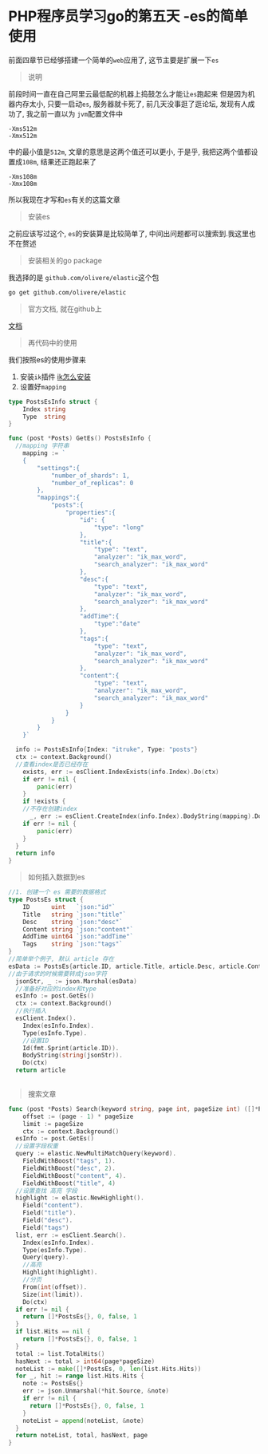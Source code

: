 # PHP程序员学习go的第五天 -es的简单使用

前面四章节已经够搭建一个简单的`web`应用了, 这节主要是扩展一下`es`

> 说明

前段时间一直在自己阿里云最低配的机器上捣鼓怎么才能让`es`跑起来 但是因为机器内存太小, 只要一启动`es`, 服务器就卡死了, 前几天没事逛了逛论坛, 发现有人成功了, 我之前一直以为 `jvm`配置文件中

```
-Xms512m
-Xmx512m
```

中的最小值是`512m`, 文章的意思是这两个值还可以更小, 于是乎, 我把这两个值都设置成`108m`, 结果还正跑起来了

```
-Xms108m
-Xmx108m
```

所以我现在才写和`es`有关的这篇文章

> 安装es

之前应该写过这个, `es`的安装算是比较简单了, 中间出问题都可以搜索到.我这里也不在赘述

> 安装相关的go package

我选择的是 `github.com/olivere/elastic`这个包

```bash
go get github.com/olivere/elastic
```

> 官方文档, 就在github上

[文档](http://github.com/olivere/elastic)

> 再代码中的使用

我们按照es的使用步骤来
1. 安装`ik`插件 [ik怎么安装](https://github.com/medcl/elasticsearch-analysis-ik)
2. 设置好`mapping`

```go
type PostsEsInfo struct {
	Index string
	Type  string
}

func (post *Posts) GetEs() PostsEsInfo {
  //mapping 字符串
	mapping := `
	{
		"settings":{
			"number_of_shards": 1,
			"number_of_replicas": 0
		},
		"mappings":{
			"posts":{
				"properties":{
					"id": {
						"type": "long"
					},
					"title":{
						"type": "text",
		                "analyzer": "ik_max_word",
		                "search_analyzer": "ik_max_word"
					},
					"desc":{
						"type": "text",
		                "analyzer": "ik_max_word",
		                "search_analyzer": "ik_max_word"
					},
					"addTime":{
						"type":"date"
					},
					"tags":{
						"type": "text",
		                "analyzer": "ik_max_word",
		                "search_analyzer": "ik_max_word"
					},
					"content":{
						"type": "text",
		                "analyzer": "ik_max_word",
		                "search_analyzer": "ik_max_word"
					}
				}
			}
		}
	}`

  info := PostsEsInfo{Index: "itruke", Type: "posts"}
  ctx := context.Background()
  //查看index是否已经存在
	exists, err := esClient.IndexExists(info.Index).Do(ctx)
	if err != nil {
		panic(err)
	}
	if !exists {
    //不存在创建index
	  _, err := esClient.CreateIndex(info.Index).BodyString(mapping).Do(ctx)
    if err != nil {
        panic(err)
    }
  }
  return info
}
```

> 如何插入数据到es

```go
//1. 创建一个 es 需要的数据格式
type PostsEs struct {
	ID      uint   `json:"id"`
	Title   string `json:"title"`
	Desc    string `json:"desc"`
	Content string `json:"content"`
	AddTime uint64 `json:"addTime"`
	Tags    string `json:"tags"`
}
//简单举个例子, 默认 article 存在
esData := PostsEs{article.ID, article.Title, article.Desc, article.Content, addTime, strings.Trim(buffer.String(), ",")}
//由于请求的时候需要转成json字符
  jsonStr, _ := json.Marshal(esData)
  //准备好对应的index和type
  esInfo := post.GetEs()
  ctx := context.Background()
  //执行插入
  esClient.Index().
    Index(esInfo.Index).
    Type(esInfo.Type).
    //设置ID
    Id(fmt.Sprint(article.ID)).
    BodyString(string(jsonStr)).
    Do(ctx)
  return article
  
```

> 搜索文章

```go
func (post *Posts) Search(keyword string, page int, pageSize int) ([]*PostsEs, int64, bool, int) {
	offset := (page - 1) * pageSize
	limit := pageSize
	ctx := context.Background()
  esInfo := post.GetEs()
  //设置字段权重
  query := elastic.NewMultiMatchQuery(keyword).
    FieldWithBoost("tags", 1).
    FieldWithBoost("desc", 2).
    FieldWithBoost("content", 4).
    FieldWithBoost("title", 4)
  //设置查找 高亮 字段  
  highlight := elastic.NewHighlight().
    Field("content").
    Field("title").
    Field("desc").
    Field("tags")
  list, err := esClient.Search().
    Index(esInfo.Index).
    Type(esInfo.Type).
    Query(query).
    //高亮
    Highlight(highlight).
    //分页
    From(int(offset)).
    Size(int(limit)).
    Do(ctx)
  if err != nil {
    return []*PostsEs{}, 0, false, 1
  }
  if list.Hits == nil {
    return []*PostsEs{}, 0, false, 1
  }
  total := list.TotalHits()
  hasNext := total > int64(page*pageSize)
  noteList := make([]*PostsEs, 0, len(list.Hits.Hits))
  for _, hit := range list.Hits.Hits {
    note := PostsEs{}
    err := json.Unmarshal(*hit.Source, &note)
    if err != nil {
      return []*PostsEs{}, 0, false, 1
    }
    noteList = append(noteList, &note)
  }
  return noteList, total, hasNext, page
}
```